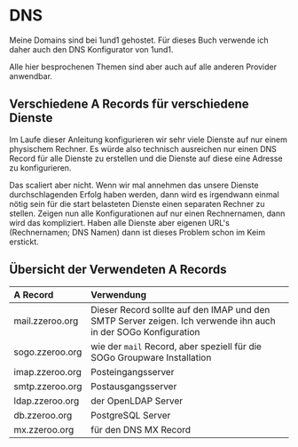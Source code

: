 # DNS

Meine Domains sind bei 1und1 gehostet. Für dieses Buch verwende ich daher auch den DNS Konfigurator von 1und1.

Alle hier besprochenen Themen sind aber auch auf alle anderen Provider anwendbar.

## Verschiedene A Records für verschiedene Dienste

Im Laufe dieser Anleitung konfigurieren wir sehr viele Dienste auf nur einem physischem Rechner. Es würde also technisch ausreichen nur einen DNS Record für alle Dienste zu erstellen und die Dienste auf diese eine Adresse zu konfigurieren.

Das scaliert aber nicht. Wenn wir mal annehmen das unsere Dienste durchschlagenden Erfolg haben werden, dann wird es irgendwann einmal nötig sein für die start belasteten Dienste einen separaten Rechner zu stellen. Zeigen nun alle Konfigurationen auf nur einen Rechnernamen, dann wird das kompliziert. Haben alle Dienste aber eigenen URL's (Rechnernamen; DNS Namen) dann ist dieses Problem schon im Keim erstickt.

## Übersicht der Verwendeten A Records



|A Record|Verwendung
|:---|:------|
|mail.zzeroo.org|Dieser Record sollte auf den IMAP und den SMTP Server zeigen. Ich verwende ihn auch in der SOGo Konfiguration|
|sogo.zzeroo.org|wie der `mail` Record, aber speziell für die SOGo Groupware Installation|
|imap.zzeroo.org|Posteingangsserver|
|smtp.zzeroo.org|Postausgangsserver|
|ldap.zzeroo.org|der OpenLDAP Server|
|db.zzeroo.org|PostgreSQL Server|
|mx.zzeroo.org|für den DNS MX Record|
